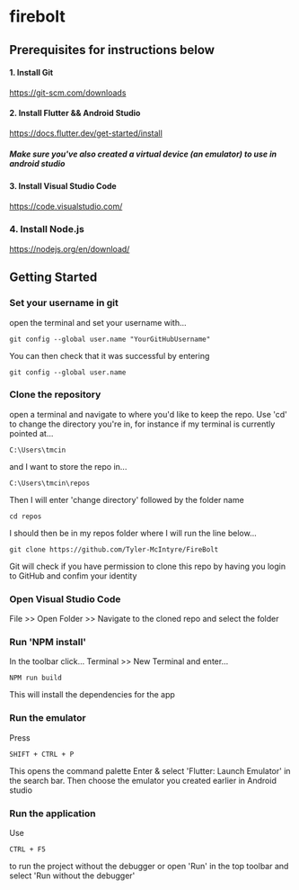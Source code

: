 # firebolt


## Prerequisites for instructions below
#### 1. Install Git
https://git-scm.com/downloads

#### 2. Install Flutter && Android Studio
https://docs.flutter.dev/get-started/install
##### Make sure you've also created a virtual device (an emulator) to use in android studio

#### 3. Install Visual Studio Code
https://code.visualstudio.com/

### 4. Install Node.js
https://nodejs.org/en/download/


## Getting Started

### Set your username in git
open the terminal and set your username with...
```
git config --global user.name "YourGitHubUsername"
```
You can then check that it was successful by entering
```
git config --global user.name
```

### Clone the repository
open a terminal and navigate to where you'd like to keep the repo. Use 'cd' to change the directory you're in,
for instance if my terminal is currently pointed at...
```
C:\Users\tmcin
```
and I want to store the repo in...
```
C:\Users\tmcin\repos
```
Then I will enter 'change directory' followed by the folder name
```
cd repos
```
I should then be in my repos folder where I will run the line below...
```
git clone https://github.com/Tyler-McIntyre/FireBolt
```
Git will check if you have permission to clone this repo by having you login to GitHub and confim your identity

### Open Visual Studio Code
File >> Open Folder >> Navigate to the cloned repo and select the folder

### Run 'NPM install'
In the toolbar click... Terminal >> New Terminal and enter...
```
NPM run build
```
This will install the dependencies for the app

### Run the emulator
Press
```
SHIFT + CTRL + P
```
This opens the command palette 
Enter & select 'Flutter: Launch Emulator' in the search bar.
Then choose the emulator you created earlier in Android studio

### Run the application
Use 
```
CTRL + F5 
```
to run the project without the debugger or open 'Run' in the top toolbar and select 'Run without the debugger'
